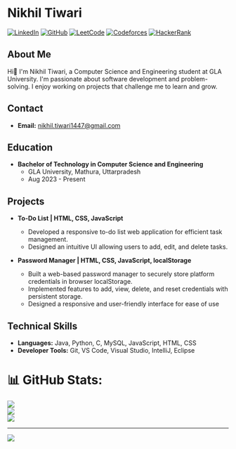 # Nikhil Tiwari

[![LinkedIn](https://img.shields.io/badge/LinkedIn-%230077B5.svg?style=for-the-badge&logo=linkedin&logoColor=white)](https://www.linkedin.com/in/nikhil-tiwari-90194a318)
[![GitHub](https://img.shields.io/badge/GitHub-100000?style=for-the-badge&logo=github&logoColor=white)](https://github.com/nikhiltiwari110)
[![LeetCode](https://img.shields.io/badge/LeetCode-FFA116?style=for-the-badge&logo=leetcode&logoColor=black)](https://leetcode.com/nikhiltiwari11)
[![Codeforces](https://img.shields.io/badge/Codeforces-1F8ACB?style=for-the-badge&logo=codeforces&logoColor=white)](https://codeforces.com/profile/nikhiltiwari101)
[![HackerRank](https://img.shields.io/badge/HackerRank-2EC866?style=for-the-badge&logo=hackerrank&logoColor=white)](https://hackerrank.com/nik_2315001473)

## About Me

Hi👋 I'm Nikhil Tiwari, a Computer Science and Engineering student at GLA University. I'm passionate about software development and problem-solving. I enjoy working on projects that challenge me to learn and grow.

## Contact

* **Email:** nikhil.tiwari1447@gmail.com

## Education

* **Bachelor of Technology in Computer Science and Engineering**
    * GLA University, Mathura, Uttarpradesh
    * Aug 2023 - Present
## Projects

* **To-Do List | HTML, CSS, JavaScript**
    * Developed a responsive to-do list web application for efficient task management.
    * Designed an intuitive UI allowing users to add, edit, and delete tasks.

* **Password Manager | HTML, CSS, JavaScript, localStorage**
   * Built a web-based password manager to securely store platform credentials in browser localStorage.
   * Implemented features to add, view, delete, and reset credentials with persistent storage.
   * Designed a responsive and user-friendly interface for ease of use

## Technical Skills

* **Languages:** Java, Python, C, MySQL, JavaScript, HTML, CSS
* **Developer Tools:** Git, VS Code, Visual Studio, IntelliJ, Eclipse

# 📊 GitHub Stats:
![](https://github-readme-stats.vercel.app/api?username=nikhiltiwari110&theme=omni&hide_border=false&include_all_commits=false&count_private=false)<br/>
![](https://nirzak-streak-stats.vercel.app/?user=nikhiltiwari110&theme=omni&hide_border=false)<br/>
![](https://github-readme-stats.vercel.app/api/top-langs/?username=nikhiltiwari110&theme=omni&hide_border=false&include_all_commits=false&count_private=false&layout=compact)

---
[![](https://visitcount.itsvg.in/api?id=nikhiltiwari110&icon=0&color=0)](https://visitcount.itsvg.in)

<!-- Proudly created with GPRM ( https://gprm.itsvg.in ) -->
